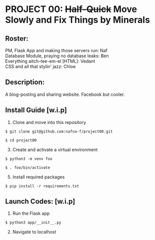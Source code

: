 # PROJECT 00: ~~Half-Quick~~ Move Slowly and Fix Things by Minerals
## Roster:
PM, Flask App and making those servers run: Naf<br/>
Database Module, praying no database leaks: Ben<br/>
Everything aitch-tee-em-el [HTML]: Vedant<br/>
CSS and all that stylin' jazz: Chloe
## Description:
A blog-posting and sharing website. Facebook but cooler.
## Install Guide [w.i.p]
1. Clone and move into this repository
```
$ git clone git@github.com:nafna-f/project00.git
```
```
$ cd project00
```
3. Create and activate a virtual environment
```
$ python3 -m venv foo
```
```
$ . foo/bin/activate
```
5. Install required packages
```
$ pip install -r requirements.txt
```
## Launch Codes: [w.i.p]
1. Run the Flask app
```
$ python3 app/__init__.py
```
2. Navigate to localhost

